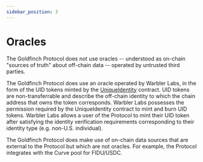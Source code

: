 ```yaml
---
sidebar_position: 3
---
```


# Oracles

The Goldfinch Protocol does not use oracles -- understood as on-chain "sources of truth" about off-chain data -- operated by untrusted third parties.

The Goldfinch Protocol does use an oracle operated by Warbler Labs, in the form of the UID tokens minted by the [UniqueIdentity](./contracts/core/UniqueIdentity) contract. UID tokens are non-transferrable and describe the off-chain identity to which the chain address that owns the token corresponds. Warbler Labs possesses the permission required by the UniqueIdentity contract to mint and burn UID tokens. Warbler Labs allows a user of the Protocol to mint their UID token after satisfying the identity verification requirements corresponding to their identity type (e.g. non-U.S. individual).

The Goldfinch Protocol does make use of on-chain data sources that are external to the Protocol but which are not oracles. For example, the Protocol integrates with the Curve pool for FIDU/USDC.

